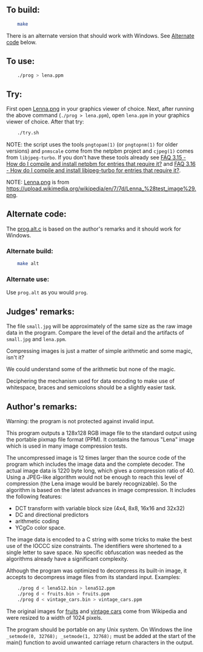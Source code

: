 ## To build:

```sh
    make
```

There is an alternate version that should work with Windows. See [Alternate
code](#alternate-code) below.


## To use:

```sh
    ./prog > lena.ppm
```


## Try:

First open [Lenna.png](Lenna.png) in your graphics viewer of choice. Next, after
running the above command (`./prog > lena.ppm`), open `lena.ppm` in your
graphics viewer of choice.  After that try:

```sh
    ./try.sh
```

NOTE: the script uses the tools `pngtopam(1)` (or `pngtopnm(1)` for older
versions) and `pnmscale` come from the netpbm project and `cjpeg(1)` comes from
`libjpeg-turbo`. If you don't have these tools already see [FAQ 3.15 - How do I
compile and install netpbm for entries that require it?](../../faq.html#netpbm) and
[FAQ 3.16 - How do I compile and install libjpeg-turbo for entries that require
it?](../../faq.html#libjpeg).

NOTE: [Lenna.png](Lenna.png) is from
<https://upload.wikimedia.org/wikipedia/en/7/7d/Lenna_%28test_image%29.png>.


## Alternate code:

The [prog.alt.c](prog.alt.c) is based on the author's remarks and it should work
for Windows.


### Alternate build:

```sh
    make alt
```


### Alternate use:

Use `prog.alt` as you would `prog`.


## Judges' remarks:

The file `small.jpg` will be approximately of the same size as the raw image
data in the program. Compare the level of the detail and the artifacts of
`small.jpg` and `lena.ppm`.

Compressing images is just a matter of simple arithmetic and some magic, isn't
it?

We could understand some of the arithmetic but none of the magic.

Deciphering the mechanism used for data encoding to make use of whitespace,
braces and semicolons should be a slightly easier task.


## Author's remarks:

Warning: the program is not protected against invalid input.

This program outputs a 128x128 RGB image file to the standard output using the
portable pixmap file format (PPM). It contains the famous "Lena" image which is
used in many image compression tests.

The uncompressed image is 12 times larger than the source code of the
program which includes the image data and the complete decoder. The
actual image data is 1220 byte long, which gives a compression ratio
of 40. Using a JPEG-like algorithm would not be enough to reach this
level of compression (the Lena image would be barely recognizable). So
the algorithm is based on the latest advances in image compression. It
includes the following features:

- DCT transform with variable block size (4x4, 8x8, 16x16 and 32x32)
- DC and directional predictors
- arithmetic coding
- YCgCo color space.

The image data is encoded to a C string with some tricks to make the
best use of the IOCCC size constraints. The identifiers were shortened
to a single letter to save space. No specific obfuscation was needed
as the algorithms already have a significant complexity.

Although the program was optimized to decompress its built-in image,
it accepts to decompress image files from its standard
input. Examples:

```sh
    ./prog d < lena512.bin > lena512.ppm
    ./prog d < fruits.bin > fruits.ppm
    ./prog d < vintage_cars.bin > vintage_cars.ppm
```

The original images for [fruits][1] and [vintage cars][2] come from
Wikipedia and were resized to a width of 1024 pixels.


The program should be portable on any Unix system. On Windows the line
`_setmode(0, 32768); _setmode(1, 32768);` must be added at the start of
the main() function to avoid unwanted carriage return characters in
the output.

[1]: https://commons.wikimedia.org/wiki/File%3AFruits_oranges%2C_jardin_japonais_2.JPG
[2]: https://commons.wikimedia.org/wiki/File%3ARed_Bull_Jungfrau_Stafette%2C_10th_stage_-_vintage_cars_%282%29.jpg

<!--

    Copyright © 1984-2024 by Landon Curt Noll. All Rights Reserved.

    You are free to share and adapt this file under the terms of this license:

	Creative Commons Attribution-ShareAlike 4.0 International (CC BY-SA 4.0)

    For more information, see:

	https://creativecommons.org/licenses/by-sa/4.0/

-->
